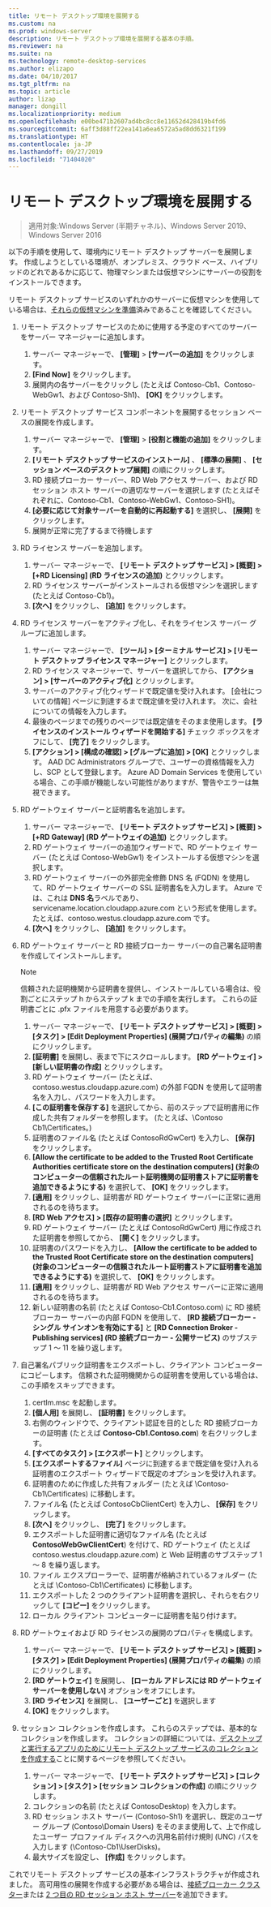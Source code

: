 ```yaml
---
title: リモート デスクトップ環境を展開する
ms.custom: na
ms.prod: windows-server
description: リモート デスクトップ環境を展開する基本の手順。
ms.reviewer: na
ms.suite: na
ms.technology: remote-desktop-services
ms.author: elizapo
ms.date: 04/10/2017
ms.tgt_pltfrm: na
ms.topic: article
author: lizap
manager: dongill
ms.localizationpriority: medium
ms.openlocfilehash: e00be471b2607ad4bc8cc8e11652d428419b4fd6
ms.sourcegitcommit: 6aff3d88ff22ea141a6ea6572a5ad8dd6321f199
ms.translationtype: HT
ms.contentlocale: ja-JP
ms.lasthandoff: 09/27/2019
ms.locfileid: "71404020"
---
```

# <a name="deploy-your-remote-desktop-environment"></a>リモート デスクトップ環境を展開する

>適用対象:Windows Server (半期チャネル)、Windows Server 2019、Windows Server 2016

以下の手順を使用して、環境内にリモート デスクトップ サーバーを展開します。 作成しようとしている環境が、オンプレミス、クラウド ベース、ハイブリッドのどれであるかに応じて、物理マシンまたは仮想マシンにサーバーの役割をインストールできます。 

リモート デスクトップ サービスのいずれかのサーバーに仮想マシンを使用している場合は、[それらの仮想マシンを準備](rds-prepare-vms.md)済みであることを確認してください。
  
  
1.  リモート デスクトップ サービスのために使用する予定のすべてのサーバーをサーバー マネージャーに追加します。  
    1.  サーバー マネージャーで、 **[管理]**  >  **[サーバーの追加]** をクリックします。  
    2.  **[Find Now]** をクリックします。  
    3.  展開内の各サーバーをクリックし (たとえば Contoso-Cb1、Contoso-WebGw1、および Contoso-Sh1)、 **[OK]** をクリックします。  
2.  リモート デスクトップ サービス コンポーネントを展開するセッション ベースの展開を作成します。  
    1.  サーバー マネージャーで、 **[管理]**  >  **[役割と機能の追加]** をクリックします。  
    2.  **[リモート デスクトップ サービスのインストール]** 、 **[標準の展開]** 、 **[セッション ベースのデスクトップ展開]** の順にクリックします。  
    3.  RD 接続ブローカー サーバー、RD Web アクセス サーバー、および RD セッション ホスト サーバーの適切なサーバーを選択します (たとえばそれぞれに、Contoso-Cb1、Contoso-WebGw1、Contoso-SH1)。  
    4.  **[必要に応じて対象サーバーを自動的に再起動する]** を選択し、 **[展開]** をクリックします。  
    5.  展開が正常に完了するまで待機します  
3.  RD ライセンス サーバーを追加します。  
    1.  サーバー マネージャーで、 **[リモート デスクトップ サービス] > [概要] > [+RD Licensing] (RD ライセンスの追加)** とクリックします。  
    2.  RD ライセンス サーバーがインストールされる仮想マシンを選択します (たとえば Contoso-Cb1)。  
    3.  **[次へ]** をクリックし、 **[追加]** をクリックします。  
4.  RD ライセンス サーバーをアクティブ化し、それをライセンス サーバー グループに追加します。  
    1.  サーバー マネージャーで、 **[ツール] > [ターミナル サービス] > [リモート デスクトップ ライセンス マネージャー]** とクリックします。  
    2.  RD ライセンス マネージャーで、サーバーを選択してから、 **[アクション] > [サーバーのアクティブ化]** とクリックします。  
    3.  サーバーのアクティブ化ウィザードで既定値を受け入れます。 [会社についての情報] ページに到達するまで既定値を受け入れます。 次に、会社についての情報を入力します。  
    4.  最後のページまでの残りのページでは既定値をそのまま使用します。 **[ライセンスのインストール ウィザードを開始する]** チェック ボックスをオフにして、 **[完了]** をクリックします。  
    5.  **[アクション] > [構成の確認] > [グループに追加] > [OK]** とクリックします。 AAD DC Administrators グループで、ユーザーの資格情報を入力し、SCP として登録します。 Azure AD Domain Services を使用している場合、この手順が機能しない可能性がありますが、警告やエラーは無視できます。  
5.  RD ゲートウェイ サーバーと証明書名を追加します。  
    1.  サーバー マネージャーで、 **[リモート デスクトップ サービス] > [概要] > [+RD Gateway] (RD ゲートウェイの追加)** とクリックします。  
    2.  RD ゲートウェイ サーバーの追加ウィザードで、RD ゲートウェイ サーバー (たとえば Contoso-WebGw1) をインストールする仮想マシンを選択します。  
    3.  RD ゲートウェイ サーバーの外部完全修飾 DNS 名 (FQDN) を使用して、RD ゲートウェイ サーバーの SSL 証明書名を入力します。 Azure では、これは **DNS 名**ラベルであり、servicename.location.cloudapp.azure.com という形式を使用します。 たとえば、contoso.westus.cloudapp.azure.com です。  
    4.  **[次へ]** をクリックし、 **[追加]** をクリックします。
6.  RD ゲートウェイ サーバーと RD 接続ブローカー サーバーの自己署名証明書を作成してインストールします。

       > [!NOTE]
       > 信頼された証明機関から証明書を提供し、インストールしている場合は、役割ごとにステップ h からステップ k までの手順を実行します。 これらの証明書ごとに .pfx ファイルを用意する必要があります。
       
    1.  サーバー マネージャーで、 **[リモート デスクトップ サービス] > [概要] > [タスク] > [Edit Deployment Properties] (展開プロパティの編集)** の順にクリックします。  
    2.  **[証明書]** を展開し、表まで下にスクロールします。 **[RD ゲートウェイ] > [新しい証明書の作成]** とクリックします。  
    3.  RD ゲートウェイ サーバー (たとえば、contoso.westus.cloudapp.azure.com) の外部 FQDN を使用して証明書名を入力し、パスワードを入力します。  
    4.  **[この証明書を保存する]** を選択してから、前のステップで証明書用に作成した共有フォルダーを参照します。 (たとえば、\Contoso Cb1\Certificates。)  
    5.  証明書のファイル名 (たとえば ContosoRdGwCert) を入力し、 **[保存]** をクリックします。  
    6.  **[Allow the certificate to be added to the Trusted Root Certificate Authorities certificate store on the destination computers] (対象のコンピューターの信頼されたルート証明機関の証明書ストアに証明書を追加できるようにする)** を選択して、 **[OK]** をクリックします。  
    7.  **[適用]** をクリックし、証明書が RD ゲートウェイ サーバーに正常に適用されるのを待ちます。  
    8.  **[RD Web アクセス] > [既存の証明書の選択]** とクリックします。  
    9.  RD ゲートウェイ サーバー (たとえば ContosoRdGwCert) 用に作成された証明書を参照してから、 **[開く]** をクリックします。  
    10. 証明書のパスワードを入力し、 **[Allow the certificate to be added to the Trusted Root Certificate store on the destination computers] (対象のコンピューターの信頼されたルート証明書ストアに証明書を追加できるようにする)** を選択して、 **[OK]** をクリックします。  
    11. **[適用]** をクリックし、証明書が RD Web アクセス サーバーに正常に適用されるのを待ちます。  
    12. 新しい証明書の名前 (たとえば Contoso-Cb1.Contoso.com) に RD 接続ブローカー サーバーの内部 FQDN を使用して、 **[RD 接続ブローカー - シングル サインオンを有効にする]** と **[RD Connection Broker - Publishing services] (RD 接続ブローカー - 公開サービス)** のサブステップ 1 ～ 11 を繰り返します。  
7.  自己署名パブリック証明書をエクスポートし、クライアント コンピューターにコピーします。 信頼された証明機関からの証明書を使用している場合は、この手順をスキップできます。  
    1.  certlm.msc を起動します。  
    2.  **[個人用]** を展開し、 **[証明書]** をクリックします。  
    3.  右側のウィンドウで、クライアント認証を目的とした RD 接続ブローカーの証明書 (たとえば **Contoso-Cb1.Contoso.com**) を右クリックします。  
    4.  **[すべてのタスク] > [エクスポート]** とクリックします。  
    5.  **[エクスポートするファイル]** ページに到達するまで既定値を受け入れる証明書のエクスポート ウィザードで既定のオプションを受け入れます。  
    6.  証明書のために作成した共有フォルダー (たとえば \Contoso-Cb1\Certificates) に移動します。  
    7.  ファイル名 (たとえば ContosoCbClientCert) を入力し、 **[保存]** をクリックします。  
    8.  **[次へ]** をクリックし、 **[完了]** をクリックします。  
    9.  エクスポートした証明書に適切なファイル名 (たとえば **ContosoWebGwClientCert**) を付けて、RD ゲートウェイ (たとえば contoso.westus.cloudapp.azure.com) と Web 証明書のサブステップ 1 ～ 8 を繰り返します。  
    10. ファイル エクスプローラーで、証明書が格納されているフォルダー (たとえば \Contoso-Cb1\Certificates) に移動します。  
    11. エクスポートした 2 つのクライアント証明書を選択し、それらを右クリックして **[コピー]** をクリックします。  
    12. ローカル クライアント コンピューターに証明書を貼り付けます。  
8.  RD ゲートウェイおよび RD ライセンスの展開のプロパティを構成します。  
    1.  サーバー マネージャーで、 **[リモート デスクトップ サービス] > [概要] > [タスク] > [Edit Deployment Properties] (展開プロパティの編集)** の順にクリックします。  
    2.  **[RD ゲートウェイ]** を展開し、 **[ローカル アドレスには RD ゲートウェイ サーバーを使用しない]** オプションをオフにします。  
    3.  **[RD ライセンス]** を展開し、 **[ユーザーごと]** を選択します  
    4.  **[OK]** をクリックします。  
10. セッション コレクションを作成します。 これらのステップでは、基本的なコレクションを作成します。 コレクションの詳細については、[デスクトップと実行するアプリのためにリモート デスクトップ サービスのコレクションを作成する](rds-create-collection.md)ことに関するページを参照してください。
 
    1.  サーバー マネージャーで、 **[リモート デスクトップ サービス] > [コレクション] > [タスク] > [セッション コレクションの作成]** の順にクリックします。  
    2.  コレクションの名前 (たとえば ContosoDesktop) を入力します。  
    3.  RD セッション ホスト サーバー (Contoso-Sh1) を選択し、既定のユーザー グループ (Contoso\Domain Users) をそのまま使用して、上で作成したユーザー プロファイル ディスクへの汎用名前付け規則 (UNC) パスを入力します (\Contoso-Cb1\UserDisks)。  
    4.  最大サイズを設定し、 **[作成]** をクリックします。  
  

これでリモート デスクトップ サービスの基本インフラストラクチャが作成されました。 高可用性の展開を作成する必要がある場合は、[接続ブローカー クラスター](rds-connection-broker-cluster.md)または [2 つ目の RD セッション ホスト サーバー](rds-scale-rdsh-farm.md)を追加できます。

